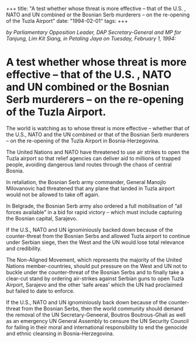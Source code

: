 +++ 
title: "A test whether whose threat is more effective – that of the U.S. , NATO and UN combined or the Bosnian Serb murderers – on the re-opening of the Tuzla Airport"
date: "1994-02-01"
tags:
+++

_by Parliamentary Opposition Leader, DAP Secretary-General and MP for Tanjung, Lim Kit Siang, in Petaling Jaya on Tuesday, February 1, 1994:_

# A test whether whose threat is more effective – that of the U.S. , NATO and UN combined or the Bosnian Serb murderers – on the re-opening of the Tuzla Airport.

The world is watching as to whose threat is more effective – whether that of the U.S., NATO and the UN combined or that of the Bosnian Serb murderers – on the re-opening of the Tuzla Airport in Bosnia-Herzegovina.</u>

The United Nations and NATO have threatened to use air strikes to open the Tuzla airport so that relief agencies can deliver aid to millions of trapped people, avoiding dangerous land routes through the chaos of central Bosnia.

In retaliation, the Bosnian Serb army commander, General Manojlo Milovanovic had threatened that any plane that landed in Tuzla airport would not be allowed to take off again.

In Belgrade, the Bosnian Serb army also ordered a full mobilisation of “all forces available” in a bid for rapid victory – which must include capturing the Bosnian capital, Sarajevo.

If the U.S., NATO and UN ignominiously backed down because of the counter-threat from the Bosnian Serbs and allowed Tuzla airport to continue under Serbian siege, then the West and the UN would lose total relevance and credibility.

The Non-Aligned Movement, which represents the majority of the United Nations member-countries, should put pressure on the West and UN not to buckle under the counter-threat of the Bosnian Serbs and to finally take a clear-cut stand by ordering air-strikes against Serbian guns to open Tuzla Airport, Sarajevo and the other ‘safe areas’ which the UN had proclaimed but failed to date to enforce.

If the U.S., NATO and UN ignominiously back down because of the counter-threat from the Bosnian Serbs, then the world community should demand the removal of the UN Secretary-Geneeral, Boutros Boutrous-Ghali as well as an emergency UN General Assembly to censure the UN Security Council for failing in their moral and international responsibility to end the genocide and ethnic cleansing in Bosnia-Herzegovina.
 
